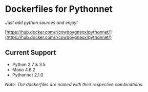 # Dockerfiles for Pythonnet

*Just add python sources and enjoy!*

[https://hub.docker.com/r/cowboygneox/pythonnet/](https://hub.docker.com/r/cowboygneox/pythonnet/)

## Current Support

- Python 2.7 & 3.5
- Mono 4.6.2
- Pythonnet 2.1.0

*Note: The dockerfiles are named with their respective combinations.*
